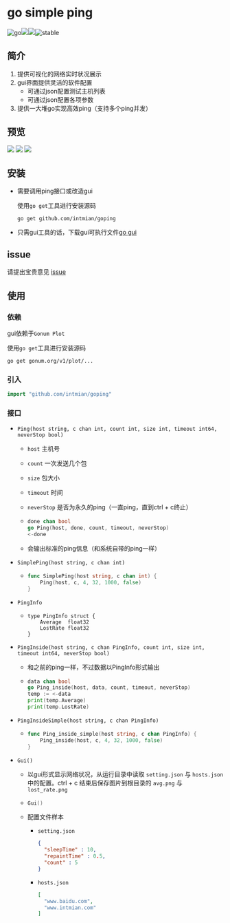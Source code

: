 # go simple ping
![go](https://img.shields.io/badge/language-go-blue.svg)![](https://goreportcard.com/badge/github.com/intmian/goping)![](https://img.shields.io/badge/license-MIT-000000.svg)![stable](http://badges.github.io/stability-badges/dist/stable.svg)

## 简介

1. 提供可视化的网络实时状况展示
2. gui界面提供灵活的软件配置
   - 可通过json配置测试主机列表
   - 可通过json配置各项参数
3. 提供一大堆go实现高效ping（支持多个ping并发）

## 预览

![](https://i.loli.net/2019/05/23/5ce68d288511a70859.png)
![](https://i.loli.net/2019/05/23/5ce68d65b831a57324.png)
![](https://i.loli.net/2019/05/23/5ce68d81abcc926444.png)

## 安装

- 需要调用ping接口或改造gui

  使用`go get`工具进行安装源码

    ```shell
    go get github.com/intmian/goping
    ```

- 只需gui工具的话，下载gui可执行文件[go gui](https://github.com/intmian/goping/releases/download/v1.0/goping.rar)

## issue

请提出宝贵意见 [issue](https://github.com/intmian/goping/issues/new)

## 使用

### 依赖

gui依赖于`Gonum Plot`

使用`go get`工具进行安装源码

```shell
go get gonum.org/v1/plot/...
```

### 引入

```go
import "github.com/intmian/goping"
```

### 接口

- `Ping(host string, c chan int, count int, size int, timeout int64, neverStop bool)`

  - `host` 主机号

  - `count` 一次发送几个包

  - `size` 包大小

  - `timeout` 时间

  - `neverStop` 是否为永久的ping（一直ping，直到ctrl + c终止）

  - ```go
    done chan bool
    go Ping(host, done, count, timeout, neverStop)
    <-done
    ```

  - 会输出标准的ping信息（和系统自带的ping一样）

- `SimplePing(host string, c chan int)`

  - ```go
    func SimplePing(host string, c chan int) {
    	Ping(host, c, 4, 32, 1000, false)
    }
    ```

- `PingInfo`

  - ```
    type PingInfo struct {
    	Average  float32
    	LostRate float32
    }
    ```

- `PingInside(host string, c chan PingInfo, count int, size int, timeout int64, neverStop bool)`

  - 和之前的ping一样，不过数据以PingInfo形式输出

  - ```go
    data chan bool
    go Ping_inside(host, data, count, timeout, neverStop)
    temp := <-data
    print(temp.Average)
    print(temp.LostRate)
    ```

- `PingInsideSimple(host string, c chan PingInfo)`

  - ```go
    func Ping_inside_simple(host string, c chan PingInfo) {
    	Ping_inside(host, c, 4, 32, 1000, false)
    }
    ```

- `Gui()`

  - 以gui形式显示网络状况，从运行目录中读取 `setting.json` 与 `hosts.json` 中的配置。ctrl + c 结束后保存图片到根目录的 `avg.png` 与 `lost_rate.png`  

  - ```go
    Gui()
    ```

  - 配置文件样本

    - `setting.json`

      ```json
      {
        "sleepTime" : 10,
        "repaintTime" : 0.5,
        "count" : 5
      }
      ```

    - `hosts.json`

      ```json
      [
        "www.baidu.com",
        "www.intmian.com"
      ]
      ```
